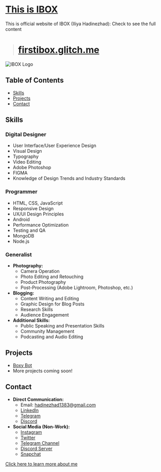 # [This is IBOX](https://firstibox.glitch.me/)

This is official website of IBOX (Iliya Hadinezhad):
Check to see the full content 
> # [firstibox.glitch.me](https://firstibox.glitch.me/)
![IBOX Logo](https://cdn.glitch.global/8352fc0e-bebe-4680-ae0b-269da8b54259/761a8fe5-efaa-492c-acae-3addac24d480.image.png?v=1700248567452)

## Table of Contents

- [Skills](#skills)
- [Projects](#projects)
- [Contact](#contact)

## Skills

### Digital Designer

- User Interface/User Experience Design
- Visual Design
- Typography
- Video Editing
- Adobe Photoshop
- FIGMA
- Knowledge of Design Trends and Industry Standards

### Programmer

- HTML, CSS, JavaScript
- Responsive Design
- UX/UI Design Principles
- Android
- Performance Optimization
- Testing and QA
- MongoDB
- Node.js

### Generalist

- **Photography:**
  - Camera Operation
  - Photo Editing and Retouching
  - Product Photography
  - Post-Processing (Adobe Lightroom, Photoshop, etc.)
- **Blogging:**
  - Content Writing and Editing
  - Graphic Design for Blog Posts
  - Research Skills
  - Audience Engagement
- **Additional Skills:**
  - Public Speaking and Presentation Skills
  - Community Management
  - Podcasting and Audio Editing

## Projects

- [Boxy Bot](https://boxy.boxypanel.repl.co/)
- More projects coming soon!

## Contact

- **Direct Communication:**
  - Email: [hadinezhad1383@gmail.com](mailto:hadinezhad1383@gmail.com)
  - [LinkedIn](https://www.linkedin.com/in/iliyahadinezhad/)
  - [Telegram](https://t.me/IBOX_s)
  - [Discord](https://discord.com/users/655082737220452352)
- **Social Media (Non-Work):**
  - [Instagram](https://instagram.com/firstibox)
  - [Twitter](https://x.com/FirstIBOX)
  - [Telegram Channel](https://t.me/FirstIBOX)
  - [Discord Server](https://discord.gg/alshain-748914550082109541)
  - [Snapchat](https://www.snapchat.com/add/thisisibox)

[Click here to learn more about me](https://firstibox.glitch.me/)
